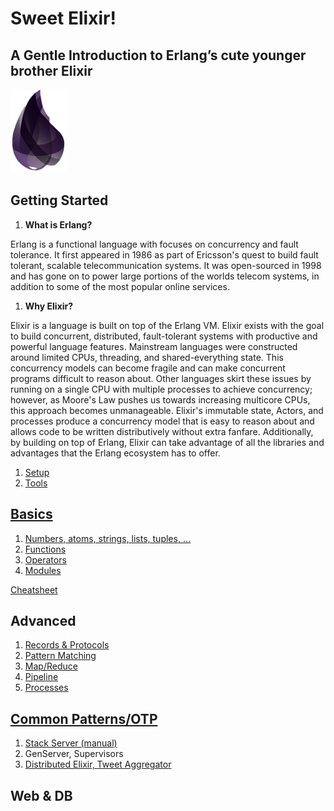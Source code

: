 # Sweet Elixir!
## A Gentle Introduction to Erlang’s cute younger brother Elixir

![elixir-lang][elixir-logo]

## Getting Started
1. **What is Erlang?**

  Erlang is a functional language with focuses on concurrency and fault tolerance. It first appeared in 1986 as part of Ericsson's quest to build fault tolerant, scalable telecommunication systems. It was open-sourced in 1998 and has gone on to power large portions of the worlds telecom systems, in addition to some of the most popular online services.

1. **Why Elixir?**

  Elixir is a language is built on top of the Erlang VM. Elixir exists with the goal to build concurrent, distributed, fault-tolerant systems with productive and powerful language features. Mainstream languages were constructed around limited CPUs, threading, and shared-everything state. This concurrency models can become fragile and can make concurrent programs difficult to reason about. Other languages skirt these issues by running on a single CPU with multiple processes to achieve concurrency; however, as Moore's Law pushes us towards increasing multicore CPUs, this approach becomes unmanageable. Elixir's immutable state, Actors, and processes produce a concurrency model that is easy to reason about and allows code to be written distributively without extra fanfare. Additionally, by building on top of Erlang, Elixir can take advantage of all the libraries and advantages that the Erlang ecosystem has to offer. 

1. [Setup][setup]
1. [Tools][tools]

## [Basics][basics]
1. [Numbers, atoms, strings, lists, tuples, ...][types]
1. [Functions][functions]
1. [Operators][operators]
1. [Modules][modules]

[Cheatsheet][cheetsheet]

## Advanced
1. [Records & Protocols][records_protocols]
1. [Pattern Matching][pattern_matching]
1. [Map/Reduce][map_reduce]
1. [Pipeline][pipeline]
1. [Processes][processes]

## [Common Patterns/OTP][otp]

1. [Stack Server (manual)][custom_stack_server]
1. GenServer, Supervisors
1. [Distributed Elixir, Tweet Aggregator][distributed_tweets]

## Web & DB

[elixir-logo]: ./elixir-logo.png
[setup]: ./setup/README.md
[tools]: ./tools/README.md
[basics]: ./basics/README.md
[pattern_matching]: ./advanced/pattern_matching.md
[records_protocols]: ./advanced/records_protocols.md
[processes]: ./advanced/processes.md
[map_reduce]: ./advanced/map_reduce.md
[pipeline]: ./advanced/pipeline.md
[cheetsheet]: http://media.pragprog.com/titles/elixir/ElixirCheat.pdf
[operators]: ./basics/README.md#operators
[functions]: ./basics/README.md#functions
[types]: ./basics/README.md#types-int-float-atom-tuple-list-binary
[modules]: ./basics/README.md#modules
[otp]: ./otp/README.md
[custom_stack_server]: ./otp/src/customstack.md
[distributed_tweets]: ./otp/src/tweet_aggregator
